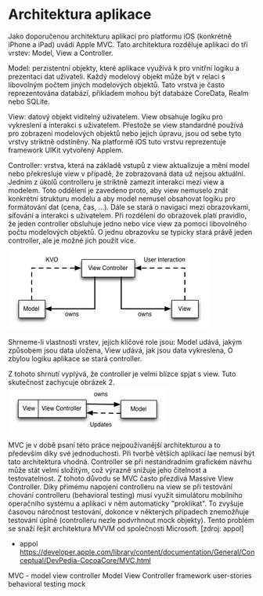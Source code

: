 # Architektura aplikace
Jako doporučenou architekturu aplikací pro platformu iOS (konkrétně iPhone a iPad) uvádí Apple MVC.
Tato architektura rozděluje aplikaci do tří vrstev: Model, View a Controller.

Model: perzistentní objekty, které aplikace využívá k pro vnitřní logiku a prezentaci dat uživateli.
Každý modelový objekt může být v relaci s libovolným počtem jiných modelových objektů.
Tato vrstva je často reprezentována databází, příkladem mohou být databáze CoreData, Realm nebo SQLite.

View: datový objekt viditelný uživatelem. View obsahuje logiku pro vykreslení a interakci s uživatelem.
Přestože se view standardně používá pro zobrazení modelových objektů nebo jejich úpravu, jsou od sebe tyto vrstvy striktně odstíněny.
Na platformě iOS tuto vrstvu reprezentuje framework UIKit vytvořený Applem.

Controller: vrstva, která na základě vstupů z view aktualizuje a mění model nebo překresluje view v případě, že zobrazovaná data už nejsou aktuální.
Jedním z úkolů controlleru je striktně zamezit interakci mezi view a modelem.
Toto oddělení je zavedeno proto, aby view nemuselo znát konkrétní strukturu modelu a aby model nemusel obsahovat logiku pro formátování dat (cena, čas, ...).
Dále se stará o navigaci mezi obrazovkami, síťování a interakci s uživatelem.
Při rozdělení do obrazovek platí pravidlo, že jeden controller obsluhuje jedno nebo více view za pomoci libovolného počtu modelových objektů.
O jednu obrazovku se typicky stará právě jeden controller, ale je možné jich použít více.

![Architektura MVC](illustrations/mvc-architecture.png)

Shrneme-li vlastnosti vrstev, jejich klíčové role jsou:
Model udává, jakým způsobem jsou data uložena,
View udává, jak jsou data vykreslena,
O zbylou logiku aplikace se stará controller.

Z tohoto shrnutí vyplývá, že controller je velmi blízce spjat s view. Tuto skutečnost zachycuje obrázek 2.
![Massive View Cotnroller](illustrations/mvc-massive-view-controller.png)

MVC je v době psaní této práce nejpoužívanější architekturou a to především díky své jednoduchosti.
Při tvorbě větších aplikací lae nemusí být tato architektura vhodná.
Controller se při nestandradním grafickém návrhu může stát velmi složitým, což výrazně snižuje jeho čitelnost a testovatelnost.
Z tohoto důvodu se MVC často přezdívá Massive View Controller.
Díky přímému napojení controlleru na view se při testování chování controlleru (behavioral testing) musí využít simulátoru mobilního operačního systému a aplikaci v něm automaticky "proklikat".
To zvyšuje časovou náročnost testování, dokonce v některých případech znemožňuje testování úplně (controlleru nezle podvrhnout mock objekty).
Tento problém se snaží řešit architektura MVVM od společnosti Microsoft. [zdroj: appol]

* appol https://developer.apple.com/library/content/documentation/General/Conceptual/DevPedia-CocoaCore/MVC.html

MVC - model view controller
Model
View
Controller
framework
user-stories
behavioral testing
mock
